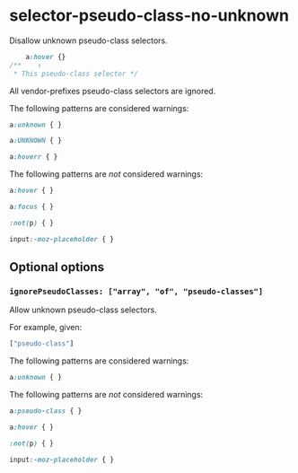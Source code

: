 # selector-pseudo-class-no-unknown

Disallow unknown pseudo-class selectors.

```css
    a:hover {}
/**    ↑
 * This pseudo-class selector */
```

All vendor-prefixes pseudo-class selectors are ignored.

The following patterns are considered warnings:

```css
a:unknown { }
```

```css
a:UNKNOWN { }
```

```css
a:hoverr { }
```

The following patterns are *not* considered warnings:

```css
a:hover { }
```

```css
a:focus { }
```

```css
:not(p) { }
```

```css
input:-moz-placeholder { }
```

## Optional options

### `ignorePseudoClasses: ["array", "of", "pseudo-classes"]`

Allow unknown pseudo-class selectors.

For example, given:

```js
["pseudo-class"]
```

The following patterns are considered warnings:

```css
a:unknown { }
```

The following patterns are *not* considered warnings:

```css
a:pseudo-class { }
```

```css
a:hover { }
```

```css
:not(p) { }
```

```css
input:-moz-placeholder { }
```
